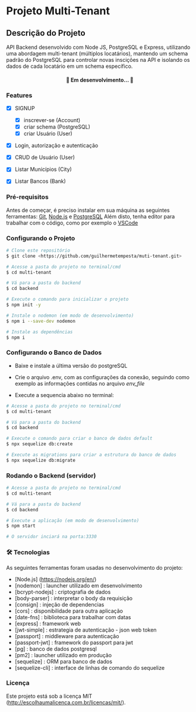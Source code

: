 # Projeto Multi-Tenant


## Descrição do Projeto
<p align="left"> API Backend desenvolvido com Node JS, PostgreSQL e Express, utilizando uma abordagem multi-tenant (múltiplos locatários), mantendo um schema padrão do PostgreSQL para controlar novas inscições na API e isolando os dados de cada locatário em um schema específico. </p>


<h4 align="center"> 
	🚧  Em desenvolvimento...  🚧
</h4>


### Features

- [x] SIGNUP
	- [x] inscrever-se (Account)
	- [x] criar schema (PostgreSQL)
	- [x] criar Usuário (User) 
- [x] Login, autorização e autenticação
- [x] CRUD de Usuário (User)
- [x] Listar Municípios (City)
- [x] Listar Bancos (Bank)


### Pré-requisitos

Antes de começar, é preciso instalar em sua máquina as seguintes ferramentas:
[Git](https://git-scm.com), [Node.js](https://nodejs.org/en/) e [PostgreSQL](https://www.postgresql.org/) 
Além disto, tenha editor para trabalhar com o código, como por exemplo o [VSCode](https://code.visualstudio.com/)


### Configurando o Projeto

```bash
# Clone este repositório
$ git clone <https://github.com/guilhermetempesta/muti-tenant.git>

# Acesse a pasta do projeto no terminal/cmd
$ cd multi-tenant

# Vá para a pasta do backend
$ cd backend

# Execute o comando para inicializar o projeto
$ npm init -y

# Instale o nodemon (em modo de desenvolvimento)
$ npm i --save-dev nodemon

# Instale as dependências
$ npm i
```


### Configurando o Banco de Dados

- Baixe e instale a última versão do postgreSQL

- Crie o arquivo .env, com as configurações da conexão, seguindo como exemplo as informações contidas no arquivo <i> env_file </i> 

- Execute a sequencia abaixo no terminal: 

```bash
# Acesse a pasta do projeto no terminal/cmd
$ cd multi-tenant

# Vá para a pasta do backend
$ cd backend

# Execute o comando para criar o banco de dados default
$ npx sequelize db:create

# Execute as migrations para criar a estrutura do banco de dados
$ npx sequelize db:migrate
```


### Rodando o Backend (servidor)

```bash
# Acesse a pasta do projeto no terminal/cmd
$ cd multi-tenant

# Vá para a pasta do backend
$ cd backend

# Execute a aplicação (em modo de desenvolvimento)
$ npm start

# O servidor inciará na porta:3330
```


### 🛠 Tecnologias

As seguintes ferramentas foram usadas no desenvolvimento do projeto:

- [Node.js] (https://nodejs.org/en/)
- [nodemon] : launcher utilizado em desenvolvimento 
- [bcrypt-nodejs] : criptografia de dados
- [body-parser] : interpretar o body da requisição
- [consign] : injeção de dependencias
- [cors] : disponibilidade para outra aplicação
- [date-fns] : biblioteca para trabalhar com datas
- [express]	: framework web
- [jwt-simple] : estrategia de autenticação - json web token
- [passport] : middleware para autenticação
- [passport-jwt] : framework do passport para jwt
- [pg] :  banco de dados postgresql
- [pm2] : launcher utilizado em produção
- [sequelize] : ORM para banco de dados
- [sequelize-cli] : interface de linhas de comando do sequelize


### Licença
Este projeto está sob a licença MIT (http://escolhaumalicenca.com.br/licencas/mit/).
